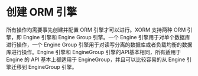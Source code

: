 # 创建 ORM 引擎

所有操作均需要事先创建并配置 ORM 引擎才可以进行。XORM 支持两种 ORM 引擎，即 Engine 引擎和 Engine Group 引擎。一个 Engine 引擎用于对单个数据库进行操作，一个 Engine Group 引擎用于对读写分离的数据库或者负载均衡的数据库进行操作。Engine 引擎和 EngineGroup 引擎的API基本相同，所有适用于 Engine 的 API 基本上都适用于 EngineGroup，并且可以比较容易的从 Engine 引擎迁移到 EngineGroup 引擎。